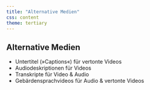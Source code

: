```yaml
---
title: "Alternative Medien"
css: content
theme: tertiary
---
```

## Alternative Medien

- Untertitel (»Captions«) für vertonte Videos
- Audiodeskriptionen für Videos
- Transkripte für Video & Audio
- Gebärdensprachvideos für Audio & vertonte Videos
